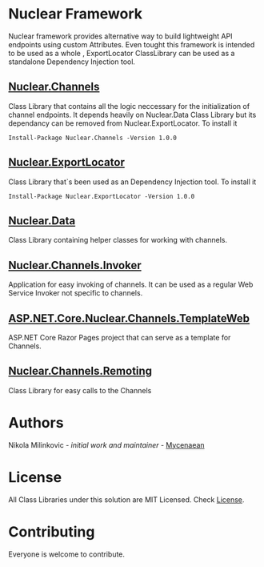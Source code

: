# Nuclear Framework
Nuclear framework provides alternative way to build lightweight API endpoints using custom Attributes. Even tought this framework is intended to be used as a whole , ExportLocator ClassLibrary can be used as a standalone Dependency Injection tool.

## [Nuclear.Channels](https://github.com/Mycenaean/Nuclear-Framework/tree/master/Nuclear.Channels)
 Class Library that contains all the logic neccessary for the initialization of channel endpoints. It depends heavily on Nuclear.Data Class Library but its dependancy can be removed from Nuclear.ExportLocator. To install it
 ```
 Install-Package Nuclear.Channels -Version 1.0.0
 ```
  
## [Nuclear.ExportLocator](https://github.com/Mycenaean/Nuclear-Framework/tree/master/Nuclear.ExportLocator)
 Class Library that`s been used as an Dependency Injection tool. To install it
 ```
 Install-Package Nuclear.ExportLocator -Version 1.0.0
 ```

## [Nuclear.Data](https://github.com/Mycenaean/Nuclear-Framework/tree/master/Nuclear.Data)
 Class Library containing helper classes for working with channels.

## [Nuclear.Channels.Invoker](https://github.com/Mycenaean/Nuclear-Framework/tree/master/Nuclear.Channels.Invoker)
 Application for easy invoking of channels. It can be used as a regular Web Service Invoker not specific to channels.

## [ASP.NET.Core.Nuclear.Channels.TemplateWeb](https://github.com/Mycenaean/Nuclear-Framework/tree/master/ASP.NET.Core.Nuclear.Channels.TemplateWeb)
 ASP.NET Core Razor Pages project that can serve as a template for Channels.

## [Nuclear.Channels.Remoting](https://github.com/Mycenaean/Nuclear-Framework/tree/master/ASP.NET.Core.Nuclear.Channels.TemplateWeb)
 Class Library for easy calls to the Channels

# Authors
 Nikola Milinkovic - *initial work and maintainer* - [Mycenaean](https://github.com/Mycenaean)

# License
 All Class Libraries under this solution are MIT Licensed. Check [License](https://github.com/Mycenaean/Nuclear-Framework/blob/master/LICENSE.txt).

# Contributing
 Everyone is welcome to contribute.
